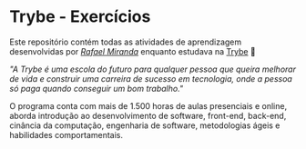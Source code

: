 # Trybe - Exercícios

Este repositório contém todas as atividades de aprendizagem desenvolvidas por _[Rafael Miranda](https://www.linkedin.com/in/rafael-miranda-de-oliveira-96768814b/)_ enquanto estudava na [Trybe](https://www.betrybe.com/) :rocket:

_"A Trybe é uma escola do futuro para qualquer pessoa que queira melhorar de vida e construir uma carreira de sucesso em tecnologia, onde a pessoa só paga quando conseguir um bom trabalho."_

O programa conta com mais de 1.500 horas de aulas presenciais e online, aborda introdução ao desenvolvimento de software, front-end, back-end, cinância da computação, engenharia de software, metodologias ágeis e habilidades comportamentais.
